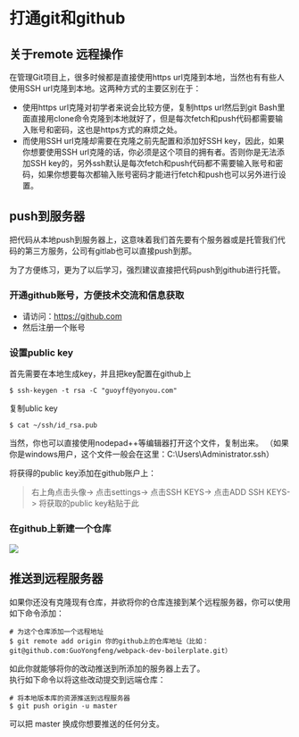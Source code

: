 
# 打通git和github

## 关于remote 远程操作

在管理Git项目上，很多时候都是直接使用https url克隆到本地，当然也有有些人使用SSH url克隆到本地。这两种方式的主要区别在于：
- 使用https url克隆对初学者来说会比较方便，复制https url然后到git Bash里面直接用clone命令克隆到本地就好了，但是每次fetch和push代码都需要输入账号和密码，这也是https方式的麻烦之处。
- 而使用SSH url克隆却需要在克隆之前先配置和添加好SSH key，因此，如果你想要使用SSH url克隆的话，你必须是这个项目的拥有者。否则你是无法添加SSH key的，另外ssh默认是每次fetch和push代码都不需要输入账号和密码，如果你想要每次都输入账号密码才能进行fetch和push也可以另外进行设置。

## push到服务器

把代码从本地push到服务器上，这意味着我们首先要有个服务器或是托管我们代码的第三方服务，公司有gitlab也可以直接push到那。

为了方便练习，更为了以后学习，强烈建议直接把代码push到github进行托管。

### 开通github账号，方便技术交流和信息获取

- 请访问：https://github.com
- 然后注册一个账号


### 设置public key


首先需要在本地生成key，并且把key配置在github上

```
$ ssh-keygen -t rsa -C "guoyff@yonyou.com"
```


复制ublic key
```
$ cat ~/ssh/id_rsa.pub
```

当然，你也可以直接使用nodepad++等编辑器打开这个文件，复制出来。
（如果你是windows用户，这个文件一般会在这里：C:\Users\Administrator\.ssh）

将获得的public key添加在github账户上：

> 右上角点击头像-> 点击settings-> 点击SSH KEYS-> 点击ADD SSH KEYS-> 将获取的public key粘贴于此

### 在github上新建一个仓库

<img src="../images/git/repo.png" />

## 推送到远程服务器

如果你还没有克隆现有仓库，并欲将你的仓库连接到某个远程服务器，你可以使用如下命令添加：

```
# 为这个仓库添加一个远程地址
$ git remote add origin 你的github上的仓库地址（比如： git@github.com:GuoYongfeng/webpack-dev-boilerplate.git）
```
如此你就能够将你的改动推送到所添加的服务器上去了。
<br>
执行如下命令以将这些改动提交到远端仓库：
```
# 将本地版本库的资源推送到远程服务器
$ git push origin -u master
```
可以把 master 换成你想要推送的任何分支。

